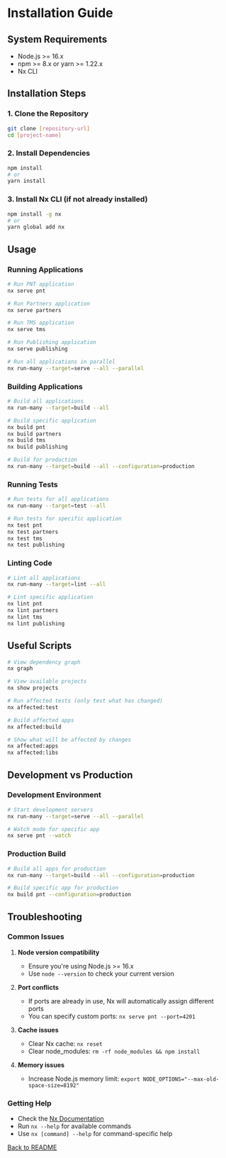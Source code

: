# Installation Guide

## System Requirements

- Node.js >= 16.x
- npm >= 8.x or yarn >= 1.22.x
- Nx CLI

## Installation Steps

### 1. Clone the Repository

```bash
git clone [repository-url]
cd [project-name]
```

### 2. Install Dependencies

```bash
npm install
# or
yarn install
```

### 3. Install Nx CLI (if not already installed)

```bash
npm install -g nx
# or
yarn global add nx
```

## Usage

### Running Applications

```bash
# Run PNT application
nx serve pnt

# Run Partners application
nx serve partners

# Run TMS application
nx serve tms

# Run Publishing application
nx serve publishing

# Run all applications in parallel
nx run-many --target=serve --all --parallel
```

### Building Applications

```bash
# Build all applications
nx run-many --target=build --all

# Build specific application
nx build pnt
nx build partners
nx build tms
nx build publishing

# Build for production
nx run-many --target=build --all --configuration=production
```

### Running Tests

```bash
# Run tests for all applications
nx run-many --target=test --all

# Run tests for specific application
nx test pnt
nx test partners
nx test tms
nx test publishing
```

### Linting Code

```bash
# Lint all applications
nx run-many --target=lint --all

# Lint specific application
nx lint pnt
nx lint partners
nx lint tms
nx lint publishing
```

## Useful Scripts

```bash
# View dependency graph
nx graph

# View available projects
nx show projects

# Run affected tests (only test what has changed)
nx affected:test

# Build affected apps
nx affected:build

# Show what will be affected by changes
nx affected:apps
nx affected:libs
```

## Development vs Production

### Development Environment
```bash
# Start development servers
nx run-many --target=serve --all --parallel

# Watch mode for specific app
nx serve pnt --watch
```

### Production Build
```bash
# Build all apps for production
nx run-many --target=build --all --configuration=production

# Build specific app for production
nx build pnt --configuration=production
```

## Troubleshooting

### Common Issues

1. **Node version compatibility**
   - Ensure you're using Node.js >= 16.x
   - Use `node --version` to check your current version

2. **Port conflicts**
   - If ports are already in use, Nx will automatically assign different ports
   - You can specify custom ports: `nx serve pnt --port=4201`

3. **Cache issues**
   - Clear Nx cache: `nx reset`
   - Clear node_modules: `rm -rf node_modules && npm install`

4. **Memory issues**
   - Increase Node.js memory limit: `export NODE_OPTIONS="--max-old-space-size=8192"`

### Getting Help

- Check the [Nx Documentation](https://nx.dev)
- Run `nx --help` for available commands
- Use `nx [command] --help` for command-specific help

[Back to README](../README.md)